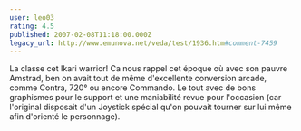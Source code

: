 ```yaml
---
user: leo03
rating: 4.5
published: 2007-02-08T11:18:00.000Z
legacy_url: http://www.emunova.net/veda/test/1936.htm#comment-7459
---
```

La classe cet Ikari warrior! Ca nous rappel cet époque où avec son pauvre Amstrad, ben on avait tout de même d'excellente conversion arcade, comme Contra, 720° ou encore Commando. Le tout avec de bons graphismes pour le support et une maniabilité revue pour l'occasion (car l'original disposait d'un Joystick spécial qu'on pouvait tourner sur lui même afin d'orienté le personnage).